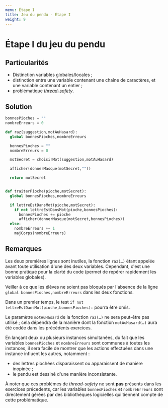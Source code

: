 ```yaml
---
menu: Étape I
title: Jeu du pendu - Étape I
weight: 9
---
```


# Étape I du jeu du pendu

## Particularités

- Distinction variables globales/locales ;
- distinction entre une variable contenant une chaîne de caractères, et une variable contenant un entier ;
- problématique [*thread-safety*](https://fr.wikipedia.org/wiki/Thread_safety).

## Solution

```python
bonnesPioches = ""
nombreErreurs = 0

def raz(suggestion,motAuHasard):
  global bonnesPioches,nombreErreurs

  bonnesPioches = ""
  nombreErreurs = 0

  motSecret = choisirMot(suggestion,motAuHasard)

  afficher(donnerMasque(motSecret,""))

  return motSecret


def traiterPioche(pioche,motSecret):
  global bonnesPioches,nombreErreurs

  if lettreEstDansMot(pioche,motSecret):
    if not lettreEstDansMot(pioche,bonnesPioches):
      bonnesPioches += pioche
      afficher(donnerMasque(motSecret,bonnesPioches))
  else:
    nombreErreurs += 1
    majCorps(nombreErreurs)
```

## Remarques

Les deux premières lignes sont inutiles, la fonction `raz(…)` étant appelée avant toute utilisation d'une des deux variables. Cependant, c'est une bonne pratique pour la clarté du code (permet de repérer rapidement les variables globales).

Veiller à ce que les élèves ne soient pas bloqués par l'absence de la ligne `global bonnesPioches,nombreErreurs` dans les deux fonctions.

Dans un premier temps, le test `if not lettreEstDansMot(pioche,bonnesPioches):` pourra être omis.

Le paramètre `motAuHasard` de la fonction `raz(…)` ne sera peut-être pas utilisé ; cela dépendra de la manière dont la fonction `motAuHasard(…)` aura été codée dans les précédents exercices.

En lançant deux ou plusieurs instances simultanées, du fait que les variables `bonnesPioches` et `nombreErreurs` sont communes à toutes les instances, il sera facile de montrer que les actions effectuées dans une instance influent les autres, notamment :

- des lettres piochées disparaissent ou apparaissent de manière inopinée ;
- le pendu est dessiné d'une manière inconsistante.

À noter que ces problèmes de *thread-safety* ne sont **pas** présents dans les exercices précedents, car les variables `bonnesPioches` et `nombreErreurs` sont directement gérées par des bibliothèques logicielles qui tiennent compte de cette problématique.